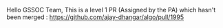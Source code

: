 Hello GSSOC Team,
This is a level 1 PR (Assigned by the PA) which hasn't been merged : https://github.com/ajay-dhangar/algo/pull/1995
